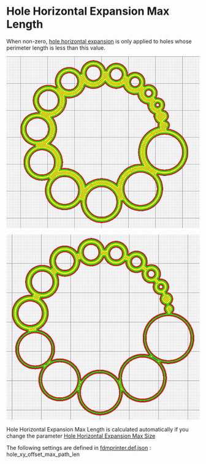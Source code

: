 # Hole Horizontal Expansion Max Length

When non-zero, [hole horizontal expansion](../shell/hole_xy_offset.md) is only applied to holes whose perimeter length is less than this value.


![Hole Horizontal Expansion Max Size = 0mm and expand 1 mm](../images-mb/hole_xy_offset_max_size_0_1.png)

![Hole Horizontal Expansion Max Size = 10mm and expand 1 mm](../images-mb/hole_xy_offset_max_size_10_1.png)

Hole Horizontal Expansion Max Length is calculated automatically if you change the parameter [Hole Horizontal Expansion Max Size](hole_xy_offset_max_size.md)

The following settings are defined in [fdmprinter.def.json](https://github.com/smartavionics/Cura/blob/mb-master/resources/definitions/fdmprinter.def.json) : hole_xy_offset_max_path_len

